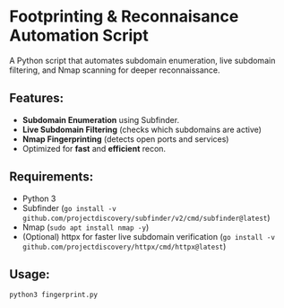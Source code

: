# Footprinting & Reconnaisance Automation Script

A Python script that automates subdomain enumeration, live subdomain filtering, and Nmap scanning for deeper reconnaissance.


## Features:
- **Subdomain Enumeration** using Subfinder.  
- **Live Subdomain Filtering** (checks which subdomains are active)  
- **Nmap Fingerprinting** (detects open ports and services)  
- Optimized for **fast** and **efficient** recon.  

## Requirements:
- Python 3
- Subfinder (`go install -v github.com/projectdiscovery/subfinder/v2/cmd/subfinder@latest`)
- Nmap (`sudo apt install nmap -y`)
- (Optional) httpx for faster live subdomain verification (`go install -v github.com/projectdiscovery/httpx/cmd/httpx@latest`)

## Usage:
```bash
python3 fingerprint.py
